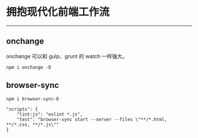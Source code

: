 # 拥抱现代化前端工作流
---

## onchange

onchange 可以和 gulp、grunt 的 watch 一样强大。

```
npm i onchange -D
```

## browser-sync

```
npm i browser-sync-D
```

```
"scripts": {
    "lint:js": "eslint *.js",
    "test": "browser-sync start --server --files \"**/*.html, **/*.css, **/*.js\""
}
```